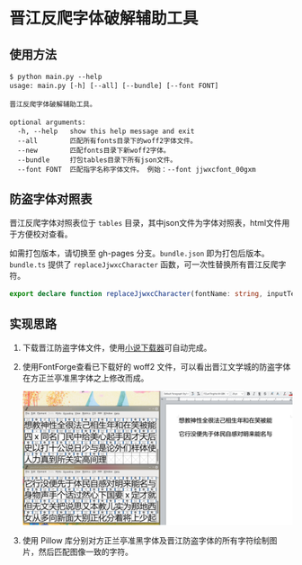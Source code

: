 # 晋江反爬字体破解辅助工具

## 使用方法

```
$ python main.py --help
usage: main.py [-h] [--all] [--bundle] [--font FONT]

晋江反爬字体破解辅助工具。

optional arguments:
  -h, --help   show this help message and exit
  --all        匹配所有fonts目录下的woff2字体文件。
  --new        匹配fonts目录下新woff2字体。
  --bundle     打包tables目录下所有json文件。
  --font FONT  匹配指字名称字体文件。 例始：--font jjwxcfont_00gxm
```

## 防盗字体对照表

晋江反爬字体对照表位于 `tables` 目录，其中json文件为字体对照表，html文件用于方便校对查看。

如需打包版本，请切换至 gh-pages 分支。`bundle.json` 即为打包后版本。`bundle.ts` 提供了 `replaceJjwxcCharacter` 函数，可一次性替换所有晋江反爬字符。

```typescript
export declare function replaceJjwxcCharacter(fontName: string, inputText: string): string;
```

## 实现思路

1. 下载晋江防盗字体文件，使用[小说下载器](https://greasyfork.org/zh-CN/scripts/406070-%E5%B0%8F%E8%AF%B4%E4%B8%8B%E8%BD%BD%E5%99%A8)可自动完成。
2. 使用FontForge查看已下载好的 woff2 文件，可以看出晋江文学城的防盗字体在方正兰亭准黑字体之上修改而成。

   ![](assets/Screenshot01.png)

3. 使用 Pillow 库分别对方正兰亭准黑字体及晋江防盗字体的所有字符绘制图片，然后匹配图像一致的字符。